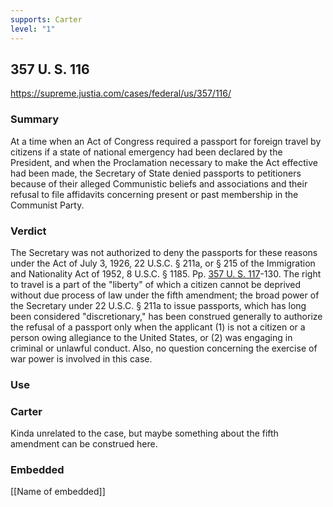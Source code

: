 ```yaml
---
supports: Carter
level: "1"
---
```

## 357 U. S. 116

https://supreme.justia.com/cases/federal/us/357/116/

### Summary
At a time when an Act of Congress required a passport for foreign travel by citizens if a state of national emergency had been declared by the President, and when the Proclamation necessary to make the Act effective had been made, the Secretary of State denied passports to petitioners because of their alleged Communistic beliefs and associations and their refusal to file affidavits concerning present or past membership in the Communist Party.
### Verdict
The Secretary was not authorized to deny the passports for these reasons under the Act of July 3, 1926, 22 U.S.C. § 211a, or § 215 of the Immigration and Nationality Act of 1952, 8 U.S.C. § 1185. Pp. [357 U. S. 117](https://supreme.justia.com/cases/federal/us/357/116/#117)-130. The right to travel is a part of the "liberty" of which a citizen cannot be deprived without due process of law under the fifth amendment; the broad power of the Secretary under 22 U.S.C. § 211a to issue passports, which has long been considered "discretionary," has been construed generally to authorize the refusal of a passport only when the applicant (1) is not a citizen or a person owing allegiance to the United States, or (2) was engaging in criminal or unlawful conduct. Also, no question concerning the exercise of war power is involved in this case.

### Use

### Carter
Kinda unrelated to the case, but maybe something about the fifth amendment can be construed here.

### Embedded

[[Name of embedded]]